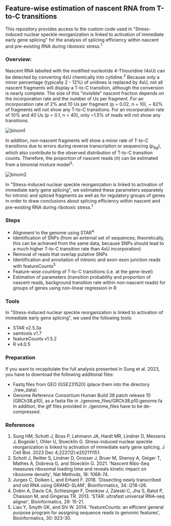 ## Feature-wise estimation of nascent RNA from T-to-C transitions

This repository provides access to the custom code used in "Stress-induced nuclear speckle reorganization is linked to activation of immediate early gene splicing" for the analysis of splicing efficiency within nascent and pre-existing RNA during ribotoxic stress.<sup>1</sup>

### Overview:
Nascent RNA labelled with the modified nucleotide 4-Thiouridine (4sU) can be detected by converting 4sU chemically into cytidine.<sup>2</sup> Because only a minor percentage (typically 2 - 12%) of uridines is replaced by 4sU, not all nascent fragments will display a T-to-C transition, although the conversion is nearly complete. The size of this "invisible" nascent fraction depends on the incorporation rate and the number of Us per fragment. For an incorporation rate of 2% and 10 Us per fragment (p = 0.02, n = 10), ~ 82% of fragments will not show any T-to-C transitions. For an incorporation rate of 10% and 40 Us (p = 0.1, n = 40), only ~1.5% of reads will not show any transitions.

![binom1](https://user-images.githubusercontent.com/37538623/235510082-b82756c5-270f-4349-b904-18f66d959d61.png)

In addition, non-nascent fragments will show a minor rate of T-to-C transitions due to errors during reverse transcription or sequencing ($p_{bg}$), which also contribute to the observed distribution of T-to-C transition counts. Therefore, the proportion of nascent reads ($\pi$) can be estimated from a binomial mixture model<sup>3</sup>:

![binom2](https://user-images.githubusercontent.com/37538623/235511542-efab4876-92d1-4f09-a68f-bdc90050d99f.png)

In "Stress-induced nuclear speckle reorganization is linked to activation of immediate early gene splicing", we estimated these parameters separately for intronic and spliced fragments as well as for regulatory groups of genes in order to draw conclusions about splicing efficiency within nascent and pre-existing RNA during ribotoxic stress.<sup>1</sup>  

### Steps
* Alignment to the genome using STAR<sup>4</sup>
* Identification of SNPs (from an external set of sequences; theoretically, this can be achieved from the same data, because SNPs should lead to a much higher T-to-C transition rate than 4sU incorporation)
* Removal of reads that overlap putative SNPs
* Identification and annotation of intronic and exon-exon junction reads with featureCounts<sup>5</sup>
* Feature-wise counting of T-to-C transitions (i.e. at the gene-level)
* Estimation of parameters (transition probability and proportion of nascent reads, background transition rate within non-nascent reads) for groups of genes using non-linear regression in R 

### Tools
In "Stress-induced nuclear speckle reorganization is linked to activation of immediate early gene splicing", we used the following tools:
* STAR v2.5.3a
* samtools v1.7
* featureCounts v1.5.2
* R v4.0.5
  
### Preparation
If you want to recapitulate the full analysis presented in Sung et al. 2023, you have to download the following additional files:
* Fastq files from GEO (GSE231520) (place them into the directory ./raw_data)
* Genome Reference Consortium Human Build 38 patch release 10 (GRCh38.p10), as a fasta file in ./genome_files/GRCh38.p10.genome.fa
In addition, the gtf files provided in ./genome_files have to be de-compressed.
  
### References
1. Sung HM, Schott J, Boss P, Lehmann JA, Hardt MR, Lindner D, Messens J, Bogeski I, Ohler U, Stoecklin G. Stress-induced nuclear speckle reorganization is linked to activation of immediate early gene splicing. J Cell Biol. 2023 Dec 4;222(12):e202111151.
2. Schott J, Reitter S, Lindner D, Grosser J, Bruer M, Shenoy A, Geiger T, Mathes A, Dobreva G, and Stoecklin G. 2021. 'Nascent Ribo-Seq measures ribosomal loading time and reveals kinetic impact on ribosome density', Nat Methods, 18: 1068-74.
3. Jurges C, Dolken L, and Erhard F. 2018. 'Dissecting newly transcribed and old RNA using GRAND-SLAM', Bioinformatics, 34: i218-i26.
4. Dobin A, Davis CA, Schlesinger F, Drenkow J, Zaleski C, Jha S, Batut P, Chaisson M, and Gingeras TR. 2013. 'STAR: ultrafast universal RNA-seq aligner', Bioinformatics, 29: 15-21.
5. Liao Y, Smyth GK, and Shi W. 2014. 'featureCounts: an efficient general purpose program for assigning sequence reads to genomic features', Bioinformatics, 30: 923-30.
